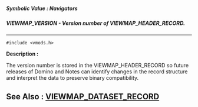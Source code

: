 ##### Symbolic Value : Navigators
##### VIEWMAP_VERSION - Version number of VIEWMAP_HEADER_RECORD.
---
```
#include <vmods.h>
```
**Description :**

The version number is stored in the VIEWMAP_HEADER_RECORD so future releases of 
Domino and Notes can identify changes in the record structure and interpret the 
data to preserve binary compatibility.

**See Also :**
[VIEWMAP_DATASET_RECORD](/domino-c-api-docs/reference/Data/VIEWMAP_DATASET_RECORD)
---
